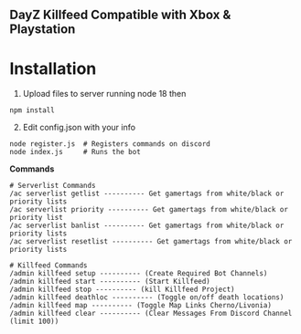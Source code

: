 ## DayZ Killfeed Compatible with Xbox & Playstation

# Installation

1) Upload files to server running node 18 then
```
npm install
```
2) Edit config.json with your info
```
node register.js  # Registers commands on discord
node index.js     # Runs the bot
```

**Commands**  

```shell
# Serverlist Commands 
/ac serverlist getlist ---------- Get gamertags from white/black or priority lists          
/ac serverlist priority ---------- Get gamertags from white/black or priority list
/ac serverlist banlist ---------- Get gamertags from white/black or priority lists
/ac serverlist resetlist ---------- Get gamertags from white/black or priority lists
```
```shell
# Killfeed Commands
/admin killfeed setup ---------- (Create Required Bot Channels)  
/admin killfeed start ---------- (Start Killfeed)  
/admin killfeed stop ---------- (kill Killfeed Project)  
/admin killfeed deathloc ---------- (Toggle on/off death locations)  
/admin killfeed map ---------- (Toggle Map Links Cherno/Livonia)  
/admin killfeed clear ---------- (Clear Messages From Discord Channel (limit 100))  
```
